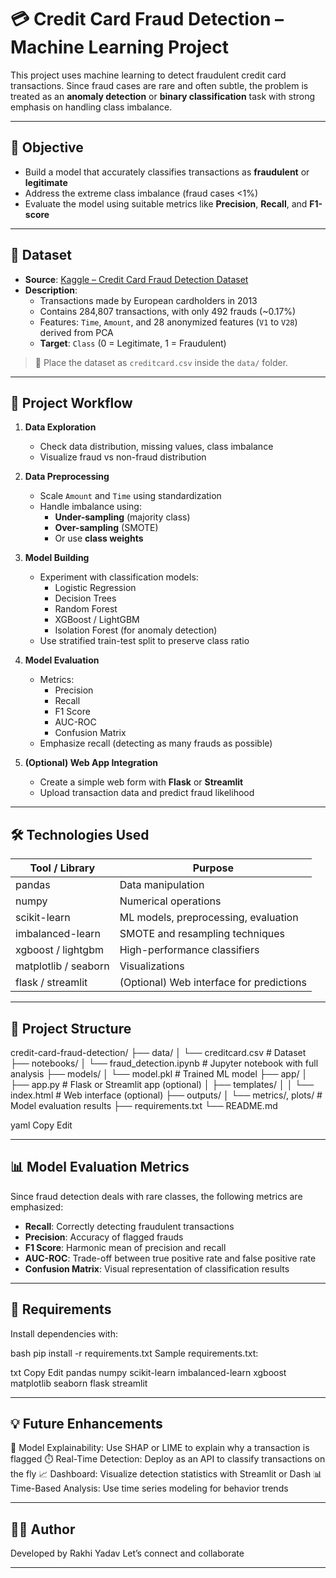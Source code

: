 # 💳 Credit Card Fraud Detection – Machine Learning Project

This project uses machine learning to detect fraudulent credit card transactions. Since fraud cases are rare and often subtle, the problem is treated as an **anomaly detection** or **binary classification** task with strong emphasis on handling class imbalance.

---

## 🎯 Objective

- Build a model that accurately classifies transactions as **fraudulent** or **legitimate**
- Address the extreme class imbalance (fraud cases <1%)
- Evaluate the model using suitable metrics like **Precision**, **Recall**, and **F1-score**

---

## 📂 Dataset

- **Source**: [Kaggle – Credit Card Fraud Detection Dataset](https://www.kaggle.com/datasets/mlg-ulb/creditcardfraud)
- **Description**:
  - Transactions made by European cardholders in 2013
  - Contains 284,807 transactions, with only 492 frauds (~0.17%)
  - Features: `Time`, `Amount`, and 28 anonymized features (`V1` to `V28`) derived from PCA
  - **Target**: `Class` (0 = Legitimate, 1 = Fraudulent)

> 📌 Place the dataset as `creditcard.csv` inside the `data/` folder.

---

## 🚀 Project Workflow

1. **Data Exploration**
   - Check data distribution, missing values, class imbalance
   - Visualize fraud vs non-fraud distribution

2. **Data Preprocessing**
   - Scale `Amount` and `Time` using standardization
   - Handle imbalance using:
     - **Under-sampling** (majority class)
     - **Over-sampling** (SMOTE)
     - Or use **class weights**

3. **Model Building**
   - Experiment with classification models:
     - Logistic Regression
     - Decision Trees
     - Random Forest
     - XGBoost / LightGBM
     - Isolation Forest (for anomaly detection)
   - Use stratified train-test split to preserve class ratio

4. **Model Evaluation**
   - Metrics:
     - Precision
     - Recall
     - F1 Score
     - AUC-ROC
     - Confusion Matrix
   - Emphasize recall (detecting as many frauds as possible)

5. **(Optional) Web App Integration**
   - Create a simple web form with **Flask** or **Streamlit**
   - Upload transaction data and predict fraud likelihood

---

## 🛠️ Technologies Used

| Tool / Library     | Purpose                                        |
|--------------------|------------------------------------------------|
| pandas             | Data manipulation                             |
| numpy              | Numerical operations                          |
| scikit-learn       | ML models, preprocessing, evaluation          |
| imbalanced-learn   | SMOTE and resampling techniques               |
| xgboost / lightgbm | High-performance classifiers                  |
| matplotlib / seaborn | Visualizations                             |
| flask / streamlit  | (Optional) Web interface for predictions      |

---

## 📁 Project Structure

credit-card-fraud-detection/
├── data/
│ └── creditcard.csv # Dataset
├── notebooks/
│ └── fraud_detection.ipynb # Jupyter notebook with full analysis
├── models/
│ └── model.pkl # Trained ML model
├── app/
│ ├── app.py # Flask or Streamlit app (optional)
│ ├── templates/
│ │ └── index.html # Web interface (optional)
├── outputs/
│ └── metrics/, plots/ # Model evaluation results
├── requirements.txt
└── README.md

yaml
Copy
Edit

---

## 📊 Model Evaluation Metrics

Since fraud detection deals with rare classes, the following metrics are emphasized:

- **Recall**: Correctly detecting fraudulent transactions
- **Precision**: Accuracy of flagged frauds
- **F1 Score**: Harmonic mean of precision and recall
- **AUC-ROC**: Trade-off between true positive rate and false positive rate
- **Confusion Matrix**: Visual representation of classification results

---

## 📄 Requirements

Install dependencies with:

bash
pip install -r requirements.txt
Sample requirements.txt:

txt
Copy
Edit
pandas
numpy
scikit-learn
imbalanced-learn
xgboost
matplotlib
seaborn
flask
streamlit

---

## 💡 Future Enhancements

🔐 Model Explainability: Use SHAP or LIME to explain why a transaction is flagged
⏱️ Real-Time Detection: Deploy as an API to classify transactions on the fly
📈 Dashboard: Visualize detection statistics with Streamlit or Dash
📊 Time-Based Analysis: Use time series modeling for behavior trends

---

## 👩‍💻 Author

Developed by Rakhi Yadav
Let’s connect and collaborate

---
